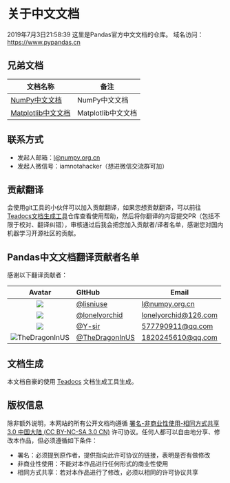 # 关于中文文档
2019年7月3日21:58:39
这里是Pandas官方中文文档的仓库。
域名访问：https://www.pypandas.cn

## 兄弟文档

文档名称 | 备注 
---|---
[NumPy中文文档](https://www.numpy.org.cn/) | NumPy中文文档
[Matplotlib中文文档](https://www.matplotlib.org.cn/) | Matplotlib中文文档

## 联系方式

- 发起人邮箱：l@numpy.org.cn
- 发起人微信号：iamnotahacker（想进微信交流群可加）

## 贡献翻译

会使用git工具的小伙伴可以加入贡献翻译，如果您想贡献翻译，可以前往[Teadocs文档生成工具](https://github.com/teadocs/teadocs)仓库查看使用帮助，然后将你翻译的内容提交PR（包括不限于校对、翻译纠错），审核通过后我会把您加入贡献者/译者名单，感谢您对国内机器学习开源社区的贡献。

## Pandas中文文档翻译贡献者名单

感谢以下翻译贡献者：

|                            Avatar                            | GItHub                                             | Email                                         |
| :----------------------------------------------------------: | :------------------------------------------------- | --------------------------------------------- |
| ![](https://avatars1.githubusercontent.com/u/7500988?s=60&v=4) | [@lisniuse](https://github.com/lisniuse)           | [l@numpy.org.cn](mailto:l@numpy.org.cn)       |
| ![](https://avatars1.githubusercontent.com/u/42760154?s=60&v=4) | [@lonelyorchid](https://github.com/lonelyorchid)   | lonelyorchid@126.com                          |
| ![](https://avatars1.githubusercontent.com/u/41409725?s=60&v=4) | [@Y-sir](https://github.com/Y-sir)                 | [577790911@qq.com](mailto:577790911@qq.com)   |
| ![TheDragonInUS](https://avatars2.githubusercontent.com/u/31626205?s=60&v=4) | [@TheDragonInUS](https://github.com/TheDragonInUS) | [1820245610@qq.com](mailto:1820245610@qq.com) |

## 文档生成

本文档自豪的使用 [Teadocs](https://github.com/teadocs/teadocs) 文档生成工具生成。

## 版权信息

除非额外说明，本网站的所有公开文档均遵循 [署名-非商业性使用-相同方式共享 3.0 中国大陆 (CC BY-NC-SA 3.0 CN)](https://creativecommons.org/licenses/by-nc-sa/3.0/cn/) 许可协议。任何人都可以自由地分享、修改本作品，但必须遵循如下条件：

- 署名：必须提到原作者，提供指向此许可协议的链接，表明是否有做修改
- 非商业性使用：不能对本作品进行任何形式的商业性使用
- 相同方式共享：若对本作品进行了修改，必须以相同的许可协议共享